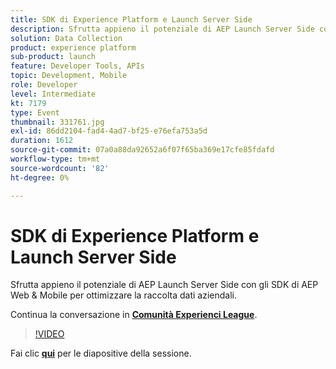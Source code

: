 ```yaml
---
title: SDK di Experience Platform e Launch Server Side
description: Sfrutta appieno il potenziale di AEP Launch Server Side con gli SDK di AEP Web & Mobile per ottimizzare la raccolta dati aziendali. Questa sessione è stata distribuita come parte dell’evento Contenuto Adobe Developers Live.
solution: Data Collection
product: experience platform
sub-product: launch
feature: Developer Tools, APIs
topic: Development, Mobile
role: Developer
level: Intermediate
kt: 7179
type: Event
thumbnail: 331761.jpg
exl-id: 86dd2104-fad4-4ad7-bf25-e76efa753a5d
duration: 1612
source-git-commit: 07a0a88da92652a6f07f65ba369e17cfe85fdafd
workflow-type: tm+mt
source-wordcount: '82'
ht-degree: 0%

---
```


# SDK di Experience Platform e Launch Server Side

Sfrutta appieno il potenziale di AEP Launch Server Side con gli SDK di AEP Web &amp; Mobile per ottimizzare la raccolta dati aziendali.

Continua la conversazione in **[Comunità Experienci League](https://adobe.ly/36Yd3v6)**.

>[!VIDEO](https://video.tv.adobe.com/v/331761/?quality=12&learn=on&hidetitle=true)

Fai clic **[qui](/help/adobe-developers-live/assets/experience-platform-sdk-launch.pdf)** per le diapositive della sessione.
